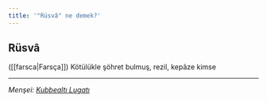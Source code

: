 ```yaml
---
title: '"Rüsvâ" ne demek?'
---
```


## Rüsvâ
([[farsca|Farsça]]) Kötülükle şöhret bulmuş, rezil, kepâze kimse

---
*Menşei: [Kubbealtı Lugatı](https://www.lugatim.com/s/Rüsvâ)*